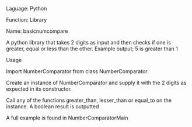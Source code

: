  Laguage: Python

 Function: Library

 Name: basicnumcompare

 

 
A python library that takes 2 digits as input and then checks if one is greater, equal or less than the other. Example output; 5 is greater than 1

Usage

Import NumberComparator from class NumberComparator

Create an instance of NumberComparator and supply it with the 2 digits as expected in its constructor.

Call any of the functions greater_than, lesser_than or equal_to on the instance. A boolean result is outputted

A full example is found in NumberComparatorMain

